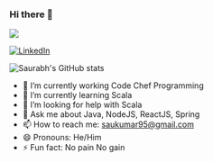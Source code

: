 ### Hi there 👋

![](https://komarev.com/ghpvc/?username=saukumar95)

[![LinkedIn](https://img.shields.io/badge/-LinkedIn-De76a8?style=flat-square&logo=Linkedin&logoColor=blue&color=white)](https://www.linkedin.com/in/saurabhkumarrr/)

![Saurabh's GitHub stats](https://github-readme-stats.vercel.app/api?username=saukumar95&show_icons=true&theme=dark)





- 🔭 I’m currently working Code Chef Programming
- 🌱 I’m currently learning Scala
- 🤔 I’m looking for help with Scala
- 💬 Ask me about Java, NodeJS, ReactJS, Spring
- 📫 How to reach me: saukumar95@gmail.com
- 😄 Pronouns: He/Him
- ⚡ Fun fact: No pain No gain

<!--
**saukumar95/saukumar95** is a ✨ _special_ ✨ repository because its `README.md` (this file) appears on your GitHub profile.

Here are some ideas to get you started:

- 🔭 I’m currently working on ...
- 🌱 I’m currently learning ...
- 👯 I’m looking to collaborate on ...
- 🤔 I’m looking for help with ...
- 💬 Ask me about ...
- 📫 How to reach me: ...
- 😄 Pronouns: ...
- ⚡ Fun fact: ...
-->
